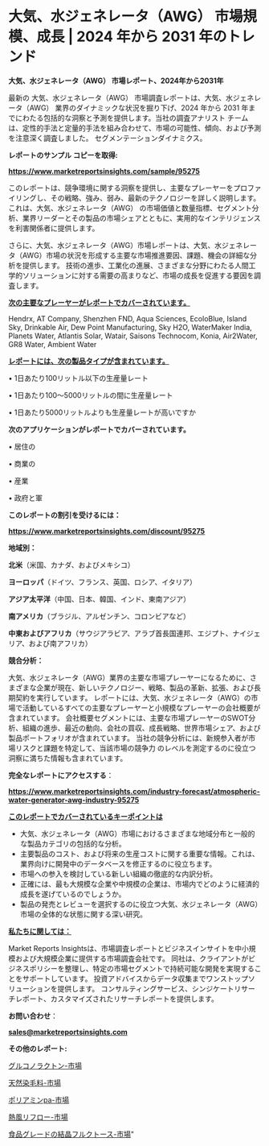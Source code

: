 # 大気、水ジェネレータ（AWG） 市場規模、成長 | 2024 年から 2031 年のトレンド

<strong>大気、水ジェネレータ（AWG） 市場レポート、2024年から2031年</strong>

最新の 大気、水ジェネレータ（AWG） 市場調査レポートは、大気、水ジェネレータ（AWG） 業界のダイナミックな状況を掘り下げ、2024 年から 2031 年までにわたる包括的な洞察と予測を提供します。当社の調査アナリスト チームは、定性的手法と定量的手法を組み合わせて、市場の可能性、傾向、および予測を注意深く調査しました。 セグメンテーションダイナミクス。



<strong>レポートのサンプル コピーを取得:</strong> <a href=https://www.marketreportsinsights.com/sample/95275>

<strong><u>https://www.marketreportsinsights.com/sample/95275</u></strong></a>

このレポートは、競争環境に関する洞察を提供し、主要なプレーヤーをプロファイリングし、その戦略、強み、弱み、最新のテクノロジーを詳しく説明します。 これは、大気、水ジェネレータ（AWG） の市場価値と数量指標、セグメント分析、業界リーダーとその製品の市場シェアとともに、実用的なインテリジェンスを利害関係者に提供します。

さらに、大気、水ジェネレータ（AWG）市場レポートは、大気、水ジェネレータ（AWG）市場の状況を形成する主要な市場推進要因、課題、機会の詳細な分析を提供します。 技術の進歩、工業化の進展、さまざまな分野にわたる人間工学的ソリューションに対する需要の高まりなど、市場の成長を促進する要因を調査します。



<strong><u>次の主要なプレーヤーがレポートでカバーされています。</u></strong>

Hendrx, AT Company, Shenzhen FND, Aqua Sciences, EcoloBlue, Island Sky, Drinkable Air, Dew Point Manufacturing, Sky H2O, WaterMaker India, Planets Water, Atlantis Solar, Watair, Saisons Technocom, Konia, Air2Water, GR8 Water, Ambient Water



<strong><u><b>レポートには、次の製品タイプが含まれています。</b></u></strong>

• 1日あたり100リットル以下の生産量レート

•  1日あたり100〜5000リットルの間に生産量レート

•  1日あたり5000リットルよりも生産量レートが高いですか



<strong><b>次のアプリケーションがレポートでカバーされています。</b></strong>

• 居住の

• 商業の

• 産業

• 政府と軍



<strong><b>このレポートの割引を受けるには：</b></strong><a href=https://www.marketreportsinsights.com/discount/95275>

<strong><u>https://www.marketreportsinsights.com/discount/95275</u></strong></a>



<strong>地域別：</strong>



<strong>北米</strong>（米国、カナダ、およびメキシコ）



<strong>ヨーロッパ</strong>（ドイツ、フランス、英国、ロシア、イタリア）



<strong>アジア太平洋</strong>（中国、日本、韓国、インド、東南アジア）



<strong>南アメリカ</strong>（ブラジル、アルゼンチン、コロンビアなど）



<strong>中東およびアフリカ</strong>（サウジアラビア、アラブ首長国連邦、エジプト、ナイジェリア、および南アフリカ）



<strong>競合分析：</strong>

大気、水ジェネレータ（AWG）業界の主要な市場プレーヤーになるために、さまざまな企業が現在、新しいテクノロジー、戦略、製品の革新、拡張、および長期契約を実行しています。 レポートには、大気、水ジェネレータ（AWG）の市場で活動しているすべての主要なプレーヤーと小規模なプレーヤーの会社概要が含まれています。 会社概要セグメントには、主要な市場プレーヤーのSWOT分析、組織の進歩、最近の動向、会社の買収、成長戦略、世界市場シェア、および製品ポートフォリオが含まれています。 当社の競争分析には、新規参入者が市場リスクと課題を特定して、当該市場の競争力 のレベルを測定するのに役立つ洞察に満ちた情報も含まれています。



<strong>完全なレポートにアクセスする</strong>：

<a href=https://www.marketreportsinsights.com/industry-forecast/atmospheric-water-generator-awg-industry-95275>

<strong><u>https://www.marketreportsinsights.com/industry-forecast/atmospheric-water-generator-awg-industry-95275</u></strong></a>



<strong><u><b>このレポートでカバーされているキーポイントは</b></u></strong>
<ul>
  <li>大気、水ジェネレータ（AWG）市場におけるさまざまな地域分布と一般的な製品カテゴリの包括的な分析。</li>
  <li>主要製品のコスト、および将来の生産コストに関する重要な情報。これは、業界向けに開発中のデータベースを修正するのに役立ちます。</li>
  <li>市場への参入を検討している新しい組織の徹底的な内訳分析。</li>
  <li>正確には、最も大規模な企業や中規模の企業は、市場内でどのように経済的成長を遂げているのでしょうか。</li>
  <li>製品の発売とレビューを選択するのに役立つ大気、水ジェネレータ（AWG）市場の全体的な状態に関する深い研究。</li>
</ul>


<strong><u><b>私たちに関しては：</b></u></strong>

Market Reports Insightsは、市場調査レポートとビジネスインサイトを中小規模および大規模企業に提供する市場調査会社です。 同社は、クライアントがビジネスポリシーを整理し、特定の市場セグメントで持続可能な開発を実現することをサポートしています。 投資アドバイスからデータ収集までワンストップソリューションを提供します。 コンサルティングサービス、シンジケートリサーチレポート、カスタマイズされたリサーチレポートを提供します。



<strong><b>お問い合わせ</b></strong>：

<a href=mailto:sales@marketreportsinsights.com>

<strong><u>sales@marketreportsinsights.com</u></strong></a>



<strong>その他のレポート:</strong>

<a href=https://www.linkedin.com/pulse/グルコノラクトン-市場-2023-新興市場-将来の動向と市場需要-2030-vfqif/>グルコノラクトン-市場</a>

<a href=https://www.linkedin.com/pulse/天然染毛料-市場-2030-年までの需要に焦点を当てた-2023-年調査レポート-3aouf/>天然染毛料-市場</a>

<a href=https://www.linkedin.com/pulse/ポリアミンpa-市場-2023-新興市場-将来の動向と市場需要-2030-m7u1f/>ポリアミンpa-市場</a>

<a href=https://www.linkedin.com/pulse/熱風リフロー-市場-2023-推進要因と成長機会-2030-pr-news-hub-5yodf/>熱風リフロー-市場</a>

<a href=https://www.linkedin.com/pulse/食品グレードの結晶フルクトース-市場-2023-新興市場-将来の動向と市場需要-qowof/>食品グレードの結晶フルクトース-市場</a>"
